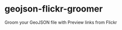 geojson-flickr-groomer
======================

Groom your GeoJSON file with Preview links from Flickr
